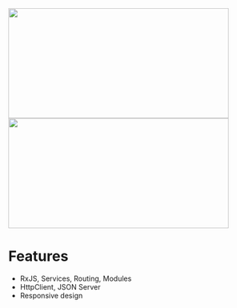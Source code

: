 <img src="https://github.com/yurii-tsymbala/Food-Menu/assets/35536487/45afbd42-8d6e-4688-a87c-6485ba03a63e" width="440" height="220" />    
<img src="https://github.com/yurii-tsymbala/Food-Menu/assets/35536487/516863b0-6785-4e7a-9fb2-2d499608cb1f" width="440" height="220" />

# Features
- RxJS, Services, Routing, Modules
- HttpClient, JSON Server
- Responsive design
